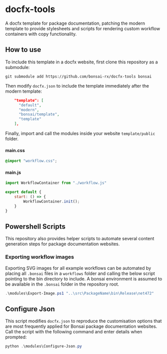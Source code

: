 # docfx-tools

A docfx template for package documentation, patching the modern template to provide stylesheets and scripts for rendering custom workflow containers with copy functionality.

## How to use

To include this template in a docfx website, first clone this repository as a submodule:

```
git submodule add https://github.com/bonsai-rx/docfx-tools bonsai
```

Then modify `docfx.json` to include the template immediately after the modern template:

```json
    "template": [
      "default",
      "modern",
      "bonsai/template",
      "template"
    ],
```

Finally, import and call the modules inside your website `template/public` folder.

#### main.css
```css
@import "workflow.css";
```

#### main.js
```js
import WorkflowContainer from "./workflow.js"

export default {
    start: () => {
        WorkflowContainer.init();
    }
}
```

## Powershell Scripts

This repository also provides helper scripts to automate several content generation steps for package documentation websites.

### Exporting workflow images

Exporting SVG images for all example workflows can be automated by placing all `.bonsai` files in a `workflows` folder and calling the below script pointing to the bin directory to include. A bonsai environment is assumed to be available in the `.bonsai` folder in the repository root.

```ps1
.\modules\Export-Image.ps1 "..\src\PackageName\bin\Release\net472"
```

## Configure Json

This script modifies `docfx.json` to reproduce the customisation options that are most frequently applied for Bonsai package documentation websites. Call the script with the following command and enter details when prompted:

```ps1
python .\modules\Configure-Json.py
```